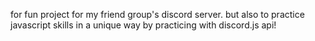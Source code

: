 for fun project for my friend group's discord server. but also to practice javascript skills in a unique way by practicing with discord.js api!
